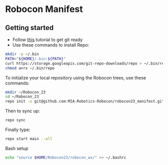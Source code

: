 # Robocon Manifest

## Getting started
- Follow [this](https://docs.github.com/en/authentication/connecting-to-github-with-ssh/generating-a-new-ssh-key-and-adding-it-to-the-ssh-agent) tutorial to get git ready
- Use these commands to install Repo:
```bash
mkdir -p ~/.bin
PATH="${HOME}/.bin:${PATH}"
curl https://storage.googleapis.com/git-repo-downloads/repo > ~/.bin/repo
chmod a+rx ~/.bin/repo
```
To initialize your local repository using the Robocon trees, use these commands:
```bash
mkdir ~/Robocon_23
cd ~/Robocon_23
repo init -u git@github.com:MIA-Robotics-Robocon/robocon23_manifest.git -b main
```
Then to sync up:
```bash
repo sync
```
Finally type:
```bash
repo start main --all
```
Bash setup
```bash
echo "source $HOME/Robocon23/robocon_ws/" >> ~/.bashrc
```
